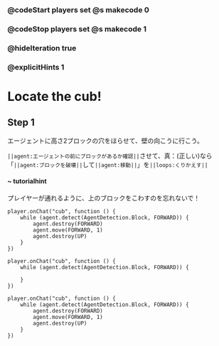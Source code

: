 ### @codeStart players set @s makecode 0
### @codeStop players set @s makecode 1

### @hideIteration true 
### @explicitHints 1


# Locate the cub!

## Step 1
エージェントに高さ2ブロックの穴をほらせて、壁の向こうに行こう。  
  
``||agent:エージェントの前にブロックがあるか確認||``させて、真：(正しい)なら  
「``||agent:ブロックを破壊||``して``||agent:移動||``」を``||loops:くりかえす||``
 

#### ~ tutorialhint  
プレイヤーが通れるように、上のブロックをこわすのを忘れないで！

```blocks
player.onChat("cub", function () {
    while (agent.detect(AgentDetection.Block, FORWARD)) {
        agent.destroy(FORWARD)
        agent.move(FORWARD, 1)
        agent.destroy(UP)
    }
})
```

```template
player.onChat("cub", function () {
    while (agent.detect(AgentDetection.Block, FORWARD)) {
    	
    }
})
```



```ghost
player.onChat("cub", function () {
    while (agent.detect(AgentDetection.Block, FORWARD)) {
        agent.destroy(FORWARD)
        agent.move(FORWARD, 1)
        agent.destroy(UP)
    }
})

``` 